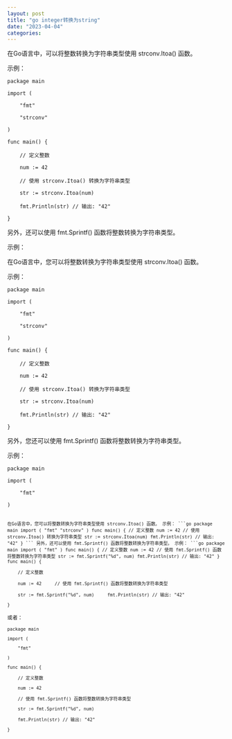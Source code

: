 ```yaml
---
layout: post
title: "go integer转换为string"
date: "2023-04-04"
categories: 
---
```

<p>在Go语言中，可以将整数转换为字符串类型使用 strconv.Itoa() 函数。</p>

<p>示例：</p>

<pre>
<code>package main</code></pre>

<pre>
<code>import (

&nbsp;&nbsp;&nbsp; &quot;fmt&quot;

&nbsp;&nbsp;&nbsp; &quot;strconv&quot;

)</code></pre>

<pre>
<code>func main() {

&nbsp;&nbsp;&nbsp; // 定义整数

&nbsp;&nbsp;&nbsp; num := 42

&nbsp;&nbsp;&nbsp; // 使用 strconv.Itoa() 转换为字符串类型

&nbsp;&nbsp;&nbsp; str := strconv.Itoa(num)

&nbsp;&nbsp;&nbsp; fmt.Println(str) // 输出: &quot;42&quot;

}</code></pre>

<p>另外，还可以使用 fmt.Sprintf() 函数将整数转换为字符串类型。</p>

<p>示例：</p>

<p>在Go语言中，您可以将整数转换为字符串类型使用 strconv.Itoa() 函数。</p>

<p>示例：</p>

<pre>
<code>package main

import (

&nbsp;&nbsp;&nbsp; &quot;fmt&quot;

&nbsp;&nbsp;&nbsp; &quot;strconv&quot;

)

func main() {

&nbsp;&nbsp;&nbsp; // 定义整数

&nbsp;&nbsp;&nbsp; num := 42

&nbsp;&nbsp;&nbsp; // 使用 strconv.Itoa() 转换为字符串类型

&nbsp;&nbsp;&nbsp; str := strconv.Itoa(num)

&nbsp;&nbsp;&nbsp; fmt.Println(str) // 输出: &quot;42&quot;

}</code></pre>

<p>另外，您还可以使用 fmt.Sprintf() 函数将整数转换为字符串类型。</p>

<p>示例：</p>

<pre>
<code>package main

import (

&nbsp;&nbsp;&nbsp; &quot;fmt&quot;

)

</code></pre>

<p><code><code>在Go语言中，您可以将整数转换为字符串类型使用 strconv.Itoa() 函数。 示例： ```go package main import ( &quot;fmt&quot; &quot;strconv&quot; ) func main() { // 定义整数 num := 42 // 使用 strconv.Itoa() 转换为字符串类型 str := strconv.Itoa(num) fmt.Println(str) // 输出: &quot;42&quot; } ``` 另外，还可以使用 fmt.Sprintf() 函数将整数转换为字符串类型。 示例： ```go package main import ( &quot;fmt&quot; ) func main() { // 定义整数 num := 42 // 使用 fmt.Sprintf() 函数将整数转换为字符串类型 str := fmt.Sprintf(&quot;%d&quot;, num) fmt.Println(str) // 输出: &quot;42&quot; } func main() {<br />
&nbsp;&nbsp;&nbsp; // 定义整数<br />
&nbsp;&nbsp;&nbsp; num := 42 &nbsp;&nbsp;&nbsp; // 使用 fmt.Sprintf() 函数将整数转换为字符串类型<br />
&nbsp;&nbsp;&nbsp; str := fmt.Sprintf(&quot;%d&quot;, num) &nbsp;&nbsp;&nbsp; fmt.Println(str) // 输出: &quot;42&quot;<br />
}</code></code></p>

<p><code>或者：</code></p>

<pre>
<code><code>package main

import (

&nbsp;&nbsp;&nbsp; &quot;fmt&quot;

)

func main() {

&nbsp;&nbsp;&nbsp; // 定义整数

&nbsp;&nbsp;&nbsp; num := 42

&nbsp;&nbsp;&nbsp; // 使用 fmt.Sprintf() 函数将整数转换为字符串类型

&nbsp;&nbsp;&nbsp; str := fmt.Sprintf(&quot;%d&quot;, num)

&nbsp;&nbsp;&nbsp; fmt.Println(str) // 输出: &quot;42&quot;

}</code></code></pre>


